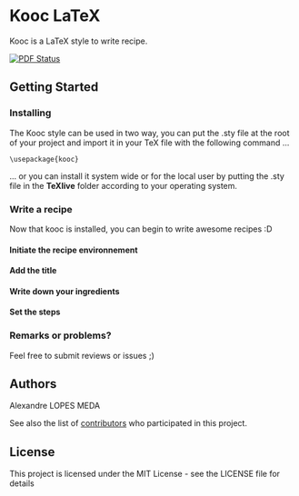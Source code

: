 # Kooc LaTeX

Kooc is a LaTeX style to write recipe.

[![PDF Status](https://www.sharelatex.com/github/repos/Xeladem/kooc-latex/builds/latest/badge.svg)](https://www.sharelatex.com/github/repos/Xeladem/kooc-latex/builds/latest/output.pdf)
## Getting Started
### Installing

The Kooc style can be used in two way, you can put the .sty file at the root of your project and import it in your TeX file with the following command ...

```
\usepackage{kooc}
```

... or you can install it system wide or for the local user by putting the .sty file in the **TeXlive** folder according to your operating system. 

### Write a recipe

Now that kooc is installed, you can begin to write awesome recipes :D

#### Initiate the recipe environnement
#### Add the title
#### Write down your ingredients 
#### Set the steps


### Remarks or problems?

Feel free to submit reviews or issues ;)

## Authors

Alexandre LOPES MEDA

See also the list of [contributors](https://github.com/Xeladem/kooc-latex/contributors) who participated in this project.

## License

This project is licensed under the MIT License - see the LICENSE file for details
